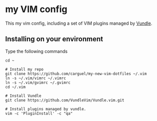 # my VIM config

This my vim config, including a set of VIM plugins managed by [Vundle](pathoge://github.com/tpope/vim-pathogenn).

## Installing on your environment

Type the following commands

    cd ~

    # Install my repo
    git clone https://github.com/carguel/my-new-vim-dotfiles ~/.vim
    ln -s ~/.vim/vimrc ~/.vimrc
    ln -s ~/.vim/gvimrc ~/.gvimrc
    cd ~/.vim

    # Install Vundle
    git clone https://github.com/VundleVim/Vundle.vim.git

    # Install plugins managed by vundle.
    vim -c 'PluginInstall' -c "qa"





